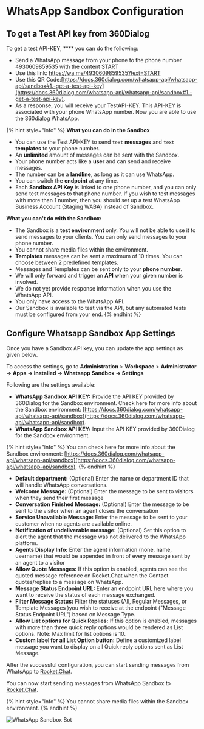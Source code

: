 # WhatsApp Sandbox Configuration

## To get a Test API key from 360Dialog

To get a test API-KEY, \*\*\*\* you can do the following:

* Send a WhatsApp message from your phone to the phone number 4930609859535 with the content START
* Use this link: https://wa.me/4930609859535?text=START
* Use this QR Code:[https://docs.360dialog.com/whatsapp-api/whatsapp-api/sandbox#1.-get-a-test-api-key](https://docs.360dialog.com/whatsapp-api/whatsapp-api/sandbox#1.-get-a-test-api-key).
* As a response, you will receive your TestAPI-KEY. This API-KEY is associated with your phone WhatsApp number. Now you are able to use the 360dialog WhatsApp.

{% hint style="info" %}
**What you can do in the Sandbox**

* You can use the Test API-KEY to send `text` **messages** and `text` **templates** to your phone number.
* An **unlimited** amount of messages can be sent with the Sandbox.
* Your phone number acts like a **user** and can send and receive messages.
* The number can be a **landline**, as long as it can use WhatsApp.
* You can switch the **endpoint** at any time.
* Each **Sandbox API Key** is linked to one phone number, and you can only send test messages to that phone number. If you wish to test messages with more than 1 number, then you should set up a test WhatsApp Business Account (Staging WABA) instead of Sandbox.

**What you can't do with the Sandbox:**

* The Sandbox is a **test environment** only. You will not be able to use it to send messages to your clients. You can only send messages to your phone number.
* You cannot share media files within the environment.
* **Templates** messages can be sent a maximum of 10 times. You can choose between 2 predefined templates.
* Messages and Templates can be sent only to your **phone number**.
* We will only forward and trigger an **API** when your given number is involved.
* We do not yet provide response information when you use the WhatsApp API.
* You only have access to the WhatsApp API.
* Our Sandbox is available to test via the API, but any automated tests must be configured from your end.
{% endhint %}

## **Configure Whatsapp Sandbox App Settings**

Once you have a Sandbox API key, you can update the app settings as given below.

To access the settings, go to **Administration** > **Workspace** > **Administrator -> Apps -> Installed -> Whatsapp Sandbox -> Settings**

Following are the settings available:‌

* **WhatsApp Sandbox API KEY:** Provide the API KEY provided by 360Dialog for the Sandbox environment. Check here for more info about the Sandbox environment: [https://docs.360dialog.com/whatsapp-api/whatsapp-api/sandbox](https://docs.360dialog.com/whatsapp-api/whatsapp-api/sandbox).
* **WhatsApp Sandbox API KEY:** Input the API KEY provided by 360Dialog for the Sandbox environment.

{% hint style="info" %}
You can check here for more info about the Sandbox environment: [https://docs.360dialog.com/whatsapp-api/whatsapp-api/sandbox](https://docs.360dialog.com/whatsapp-api/whatsapp-api/sandbox).
{% endhint %}

* **Default department:** (Optional) Enter the name or department ID that will handle WhatsApp conversations.
* **Welcome Message:** (Optional) Enter the message to be sent to visitors when they send their first message
* **Conversation Finished Message:** (Optional) Enter the message to be sent to the visitor when an agent closes the conversation
* **Service Unavailable Message:** Enter the message to be sent to your customer when no agents are available online.
* **Notification of undeliverable message:** (Optional) Set this option to alert the agent that the message was not delivered to the WhatsApp platform.
* **Agents Display Info:** Enter the agent information (none, name, username) that would be appended in front of every message sent by an agent to a visitor
* **Allow Quote Messages:** If this option is enabled, agents can see the quoted message reference on Rocket.Chat when the Contact quotes/replies to a message on WhatsApp.
* **Message Status Endpoint URL:** Enter an endpoint URL here where you want to receive the status of each message exchanged.
* **Filter Message Status:** Filter the statuses (All, Regular Messages, or Template Messages )you wish to receive at the endpoint ("Message Status Endpoint URL") based on Message Type.
* **Allow List options for Quick Replies:** If this option is enabled, messages with more than three quick reply options would be rendered as List options. Note: Max limit for list options is 10.
* **Custom label for all List Option button:** Define a customized label message you want to display on all Quick reply options sent as List Message.

After the successful configuration, you can start sending messages from WhatsApp to [Rocket.Chat](http://rocket.chat/).

You can now start sending messages from WhatsApp Sandbox to [Rocket.Chat](http://rocket.chat/).

{% hint style="info" %}
You cannot share media files within the Sandbox environment.
{% endhint %}

![WhatsApp Sandbox Bot](<../../../../../../.gitbook/assets/WhatsApp Sandbox\_Chat.png>)
